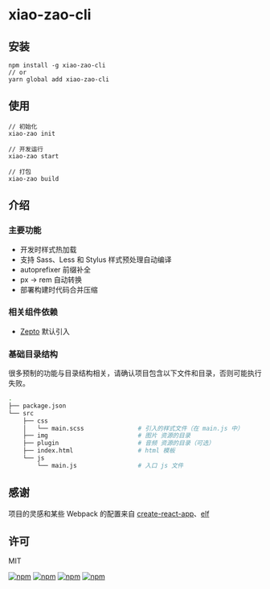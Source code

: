 # xiao-zao-cli

## 安装

```$xslt
npm install -g xiao-zao-cli
// or
yarn global add xiao-zao-cli
```

## 使用

```$xslt
// 初始化
xiao-zao init

// 开发运行
xiao-zao start

// 打包
xiao-zao build
```

## 介绍

### 主要功能

- 开发时样式热加载
- 支持 Sass、Less 和 Stylus 样式预处理自动编译
- autoprefixer 前缀补全
- px -> rem 自动转换
- 部署构建时代码合并压缩

### 相关组件依赖

- [Zepto](http://zeptojs.com/) 默认引入

### 基础目录结构

很多预制的功能与目录结构相关，请确认项目包含以下文件和目录，否则可能执行失败。

```sh
.
├── package.json
└── src
    ├── css
    │   └── main.scss               # 引入的样式文件（在 main.js 中）
    ├── img                         # 图片 资源的目录
    ├── plugin                      # 音频 资源的目录（可选）
    ├── index.html                  # html 模板
    └── js
        └── main.js                 # 入口 js 文件
```

## 感谢

项目的灵感和某些 Webpack 的配置来自 [create-react-app](https://github.com/facebookincubator/create-react-app)、[elf](https://github.com/o2team/elf)

## 许可

MIT


[![npm](https://img.shields.io/npm/v/xiao-zao-cli.svg)](https://www.npmjs.com/package/xiao-zao-cli)
[![npm](https://img.shields.io/npm/dm/xiao-zao-cli.svg)](https://www.npmjs.com/package/xiao-zao-cli)
[![npm](https://img.shields.io/npm/dt/xiao-zao-cli.svg)](https://www.npmjs.com/package/xiao-zao-cli)
[![npm](https://img.shields.io/npm/l/xiao-zao-cli.svg)](https://github.com/syanbo/xiao-zao-cli/blob/master/LICENSE)
